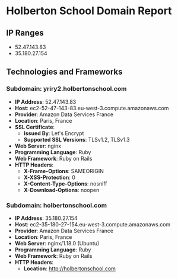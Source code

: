# Holberton School Domain Report

## IP Ranges
- 52.47.143.83
- 35.180.27.154

## Technologies and Frameworks
### Subdomain: yriry2.holbertonschool.com
- **IP Address**: 52.47.143.83
- **Host**: ec2-52-47-143-83.eu-west-3.compute.amazonaws.com
- **Provider**: Amazon Data Services France
- **Location**: Paris, France
- **SSL Certificate**:
  - **Issued By**: Let's Encrypt
  - **Supported SSL Versions**: TLSv1.2, TLSv1.3
- **Web Server**: nginx
- **Programming Language**: Ruby
- **Web Framework**: Ruby on Rails
- **HTTP Headers**:
  - **X-Frame-Options**: SAMEORIGIN
  - **X-XSS-Protection**: 0
  - **X-Content-Type-Options**: nosniff
  - **X-Download-Options**: noopen

### Subdomain: holbertonschool.com
- **IP Address**: 35.180.27.154
- **Host**: ec2-35-180-27-154.eu-west-3.compute.amazonaws.com
- **Provider**: Amazon Data Services France
- **Location**: Paris, France
- **Web Server**: nginx/1.18.0 (Ubuntu)
- **Programming Language**: Ruby
- **Web Framework**: Ruby on Rails
- **HTTP Headers**:
  - **Location**: http://holbertonschool.com
